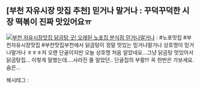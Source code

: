 ## [부천 자유시장 맛집 추천] 믿거나 말거나 : 꾸덕꾸덕한 시장 떡볶이 진짜 맛있어요ㅠ

[![부천 자유시장맛집 닭곰탕 굿! 오래된 노포집 분식점 믿거나말거나](https://i.ytimg.com/vi/d1NurScOaHI/hqdefault.jpg)](https://www.youtube.com/watch?v=d1NurScOaHI) : #노포맛집 #부천자유시장맛집 #부천맛집부천에서 닭곰탕이 정말 맛있는 믿거나말거나 상호명이 믿거나말거나 ㅎㅎㅎ저 오랜 단골이지만 오늘 상호명 처음 알았네요...그냥 닭곰탕 맛있어서 닭곰탕집... 이렇게 말했는데....사라진 줄 알았던.. 단골집의 부활!!! 꼭 한번은 가보세요. 숨은...

 해시태그 : 